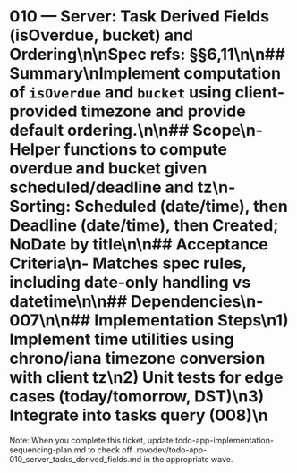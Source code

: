# 010 — Server: Task Derived Fields (isOverdue, bucket) and Ordering\n\nSpec refs: §§6,11\n\n## Summary\nImplement computation of `isOverdue` and `bucket` using client-provided timezone and provide default ordering.\n\n## Scope\n- Helper functions to compute overdue and bucket given scheduled/deadline and tz\n- Sorting: Scheduled (date/time), then Deadline (date/time), then Created; NoDate by title\n\n## Acceptance Criteria\n- Matches spec rules, including date-only handling vs datetime\n\n## Dependencies\n- 007\n\n## Implementation Steps\n1) Implement time utilities using chrono/iana timezone conversion with client tz\n2) Unit tests for edge cases (today/tomorrow, DST)\n3) Integrate into tasks query (008)\n

Note: When you complete this ticket, update todo-app-implementation-sequencing-plan.md to check off .rovodev/todo-app-010_server_tasks_derived_fields.md in the appropriate wave.
